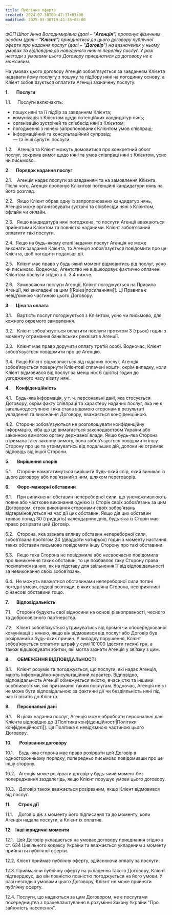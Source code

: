 ```yaml
---
title: Публічна оферта
created: 2024-07-30T00:47:37+03:00
modified: 2025-03-30T19:41:36+03:00
---
```

_ФОП Шпот Анна Володимирівна (далі – "**Агенція**") пропонує фізичним особам (далі – "**Клієнт**") приєднатися до цього договору публічної оферти про надання послуг (далі – "**Договір**") на визначених у ньому умовах та відповідно до наведеного нижче переліку послуг. У разі незгоди з умовами цього Договору приєднатися до договору не є можливим._

На умовах цього договору Агенція зобов'язується за завданням Клієнта надавати йому послугу з пошуку та підбору няні на погодинну основу, а Клієнт зобов'язується оплатити Агенції зазначену послугу.

**1.**      **Послуги**

1.1.     Послуги включають:
- пошук няні та її підбір за завданням Клієнта;
- комунікація з Клієнтом щодо потенційних кандидатур нянь;
- організацію зустрічей та співбесід няні з Клієнтом;
- погодження з нянею запропонованих Клієнтом умов співпраці;
- інформаційний та консультаційний супровід;
<br>— та інші супутні послуги.

1.2.    Агенція та Клієнт можуть домовитися про конкретний обсяг послуг, зокрема вимог щодо няні та умов співпраці няні з Клієнтом, усно чи письмово.

**2.**     **Порядок надання послуг**

2.1.    Агенція надає послуги за завданням та на замовлення Клієнта. Після чого, Агенція пропонує Клієнтові потенційні кандидатури нянь на його розгляд.

2.2.   Якщо Клієнт обрав одну із запропонованих кандидатур нянь, Агенція може організовувати зустрічі та співбесіди няні з Клієнтом, офлайн чи онлайн.

2.3.   Якщо кандидатура няні погоджена, то послуги Агенції вважаються прийнятими Клієнтом та повністю наданими. Клієнт зобовʼязаний оплатити такі послуги.

2.4.  Якщо на будь-якому етапі надання послуг Агенція не може виконати завдання Клієнта, то Агенція зобов’язується повідомити про це Клієнта, щоб погодити подальші дії.

2.5.   Клієнт має право у будь-який момент відмовитись від послуг, усно чи письмово. Водночас, Агентство не відшкодовує фактично оплачені Клієнтом послуги згідно з п. 3.4 нижче.

2.6.   Замовляючи послуги Агенції, Клієнт погоджується на Правила Агенції, які викладені за цим [[Rules|посиланням]]. Ці Правила є невідʼємною частиною цього Договору. 

**3.**     **Ціна та оплата**

3.1.    Вартість послуг погоджується з Клієнтом, усно чи письмово, для кожного окремого замовлення.

3.2.   Клієнт зобов'язується оплатити послуги протягом 3 (трьох) годин з моменту отримання банківських реквізитів Агенції.

3.3.   Клієнт має право доручити оплату третій особі. Водночас, Клієнт зобовʼязується повідомити про це Агенцію.

3.4.  Якщо Клієнт відмовляється від наданих послуг, Агенція зобовʼязується повернути Клієнтові сплачені кошти, окрім випадку, коли Клієнт відмовився від послуг за менш ніж 6 (шість) годин до узгодженого часу візиту няні.

**4.**     **Конфіденційність**

4.1.   Будь-яка інформація, у т. ч. персональні дані, яка стосується Договору, окрім факту співпраці та характеру наданих послуг, яка не є загальнодоступною і яка стала відомою сторонам в результаті укладення та виконання Договору, вважається конфіденційною.

4.2.  Сторони зобов'язуються не розголошувати конфіденційну інформацію, хіба що це вимагається законодавством України або законною вимогою органу державної влади. Якщо будь-яка Сторона отримала таку законну вимогу, вона зобовʼязується повідомити іншу Сторону про це та утримуватись від подальших дій, допоки не отримає відповідь від іншої Сторони.

**5.**      **Вирішення спорів**

5.1.    Сторони намагатимуться вирішити будь-який спір, який виникає із цього договору або пов’язаний з ним, шляхом переговорів.

**6.**      **Форс-мажорні обставини**

6.1.    При виникненні обставин непереборної сили, що унеможливлюють повне або часткове виконання однією із Сторін своїх зобов’язань за цим Договором, строк виконання сторонами своїх зобов’язань відтерміновується на час дії цих обставин. Якщо дія цих обставин триває понад 30 (тридцять) календарних днів, будь-яка із Сторін має право розірвати цей Договір.

6.2.   Сторона, яка зазнала впливу обставин непереборної сили, зобов’язана протягом 24 (двадцяти чотирьох) годин з моменту настання таких обставин письмово повідомити іншу Сторону про такі обставини.

6.3.   Якщо така Сторона не повідомила або несвоєчасно повідомила про виникнення таких обставин, то це позбавляє таку Сторону права посилатися на них, як на підставу для звільнення її від відповідальності за невиконання своїх зобов’язань.

6.4.  Не можуть вважатися обставинами непереборної сили погані погодні умови, судові розгляди, в яких задіяна Сторона, несприятливі фінансові обставини тощо.

**7.**      **Відповідальність**

7.1.    Сторони будують свої відносини на основі рівноправності, чесного та добросовісного партнерства.

7.2.   Клієнт зобовʼязується утримуватись від прямої чи опосередкованої комунікації з нянею, якщо він відмовився від послуг або Договір був розірваний з будь-яких причин. У випадку порушення, Клієнт зобовʼязується сплатити штраф у сумі 10'000 (десяти тисяч) грн, а також відшкодувати збитки, які могла зазнати Агенція у звʼязку з цим.

**8.**      **ОБМЕЖЕННЯ ВІДПОВІДАЛЬНОСТІ**

8.1.    Клієнт розуміє та погоджується, що послуги, які надає Агенція, мають інформаційно-консультаційний характер. Відповідно, відповідальність Агенції обмежується якістю, вчасністю та іншими особливостями, які притаманні таким послугам. Водночас, Агенція не є і не може бути відповідальною за фактичні дії чи бездіяльність няні під час її візитів до Клієнта. 

**9.**      **Персональні дані**

9.1.    В цілях надання послуг, Агенція може обробляти персональні дані Клієнта відповідно до [[Політика конфіденційності|Політики конфіденційності]]. Ця Політика є невідʼємною частиною цього Договору.

**10.**      **Розірвання договору**

10.1.    Будь-яка сторона має право розірвати цей Договір в односторонньому порядку, попередньо письмово повідомивши про це іншу сторону.

10.2.   Агенція може розірвати договір у будь-який момент без попередження заздалегідь, якщо Клієнт порушує умови цього договору.

10.3.   Договір також вважається розірваним, якщо Клієнт відмовився від послуг.

**11.**      **Строк дії**

11.1.    Договір діє з моменту його підписання та до моменту, коли Агенція надала послуги, а Клієнт їх оплатив.

**12.**   **Інші юридичні моменти**

12.1.  Цей Договір укладається на умовах договору приєднання згідно з ст. 634 Цивільного кодексу України та вважається укладеним з моменту прийняття публічної оферти.

12.2. Клієнт приймає публічну оферту, здійснюючи оплату за послуги.

12.3. Приймаючи публічну оферту на укладення такого Договору, Клієнт підтверджує, що він повністю повністю погоджується на його умови. У разі незгоди з умовами цього Договору, Клієнт не може прийняти публічну оферту.

12.4. Послуги, що надаються за цим Договором, не є послугами посередництва з працевлаштування в розумінні Закону України "Про зайнятість населення".
